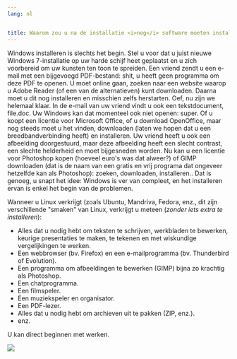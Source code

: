 ```yaml
---
lang: nl


title: Waarom zou u na de installatie <i>nog</i> software moeten installeren?
---
```


Windows installeren is slechts het begin. Stel u voor dat u juist
nieuwe Windows 7-installatie op uw harde schijf heet geplaatst en u
zich voorbereid om uw kunsten ten toon te spreiden. Een vriend zendt
u een e-mail met een bijgevoegd PDF-bestand: shit, u heeft geen
programma om deze PDF te openen. U moet online gaan, zoeken naar een
website waarop u Adobe Reader (of een van de alternatieven) kunt
downloaden. Daarna moet u dit nog installeren en misschien zelfs
herstarten. Oef, nu zijn we helemaal klaar. In de e-mail van uw vriend
vindt u ook een tekstdocument, file.doc. Uw Windows kan dat momenteel
ook niet openen: super. Of u koopt een licentie voor Microsoft Office,
of u download OpenOffice, maar nog steeds moet u het vinden, downloaden
(laten we hopen dat u een breedbandverbinding heeft)
en installeren. Uw vriend heeft u ook een afbeelding doorgestuurd,
maar deze afbeelding heeft een slecht contrast, een slechte helderheid
en moet bijgesneden worden. Nu kan u een licentie voor Photoshop kopen
(hoeveel euro's was dat alweer?) of GIMP downloaden (dat is de naam
van een gratis en vrij programa dat ongeveer hetzelfde kan als Photoshop):
zoeken, downloaden, installeren.. Dat is genoeg, u snapt het idee:
Windows is ver van compleet, en het installeren ervan is enkel het begin
van de problemen.

Wanneer u Linux verkrijgt (zoals Ubuntu, Mandriva, Fedora, enz., dit zijn verschillende "smaken" van Linux, verkrijgt u meteen (<i>zonder iets extra te installeren</i>):

<ul>

<li>Alles dat u nodig hebt om teksten te schrijven, werkbladen te bewerken, keurige presentaties te maken, te tekenen en met wiskundige vergelijkingen te werken.</li>

<li>Een webbrowser (bv. Firefox) en een e-mailprogramma (bv. Thunderbird of Evolution).</li>
<li>Een programma om afbeeldingen te bewerken (GIMP) bijna zo krachtig als Photoshop.</li>
<li>Een chatprogramma.</li>
<li>Een filmspeler.</li>
<li>Een muziekspeler en organisator.</li>
<li>Een PDF-lezer.</li>
<li>Alles dat u nodig hebt om archieven uit te pakken (ZIP, enz.).</li>
<li>enz.</li>
</ul>

U kan direct beginnen met werken.

<img src="Images/app_menu.png" />




